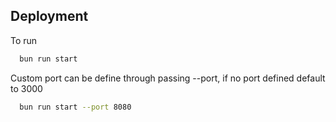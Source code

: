 ## Deployment

To run

```bash
  bun run start
```
Custom port can be define through passing --port, if no port defined default to 3000
```bash
  bun run start --port 8080
```
